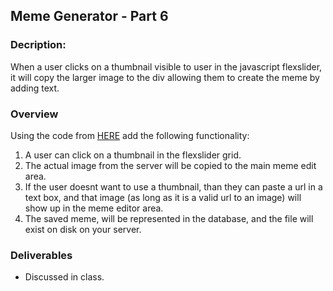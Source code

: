 ## Meme Generator - Part 6

### Decription:

When a user clicks on a thumbnail visible to user in the javascript flexslider, it will copy the larger image to the div allowing them to create the meme by adding text.

### Overview

Using the code from [HERE](https://github.com/rugbyprof/5373-Internet-Programming/tree/master/Lectures/L08) add the following functionality:

1. A user can click on a thumbnail in the flexslider grid.
2. The actual image from the server will be copied to the main meme edit area.
3. If the user doesnt want to use a thumbnail, than they can paste a url in a text box, and that image (as long as it is a valid url to an image) will show up in the meme editor area.
4. The saved meme, will be represented in the database, and the file will exist on disk on your server.


### Deliverables

- Discussed in class.
